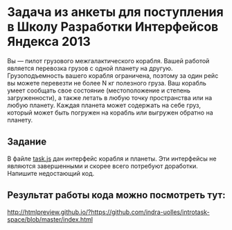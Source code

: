 # Задача из анкеты для поступления в Школу Разработки Интерфейсов Яндекса 2013

Вы — пилот грузового межгалактического корабля. Вашей работой является перевозка грузов с одной планету на другую. Грузоподъемность вашего корабля ограничена, поэтому за один рейс вы можете перевезти не более N кг полезного груза. Ваш корабль умеет сообщать свое состояние (местоположение и степень загруженности), а также летать в любую точку пространства или на любую планету. Каждая планета может содержать на себе груз, который может быть погружен на корабль или выгружен обратно на планету.

## Задание
В файле <a href="https://github.com/yandex-shri/introtask-space/blob/master/task.js">task.js</a> дан интерфейс корабля и планеты. Эти интерфейсы не являются завершенными и скорее всего потребуют доработки. Напишите недостающий код.

## Результат работы кода можно посмотреть тут:
http://htmlpreview.github.io/?https://github.com/indra-uolles/introtask-space/blob/master/index.html